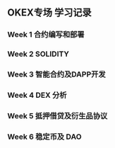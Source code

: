 ## OKEX专场 学习记录

### Week 1 合约编写和部署

### Week 2 SOLIDITY

### Week 3 智能合约及DAPP开发

### Week 4 DEX 分析

### Week 5 抵押借贷及衍⽣品协议

### Week 6 稳定币及 DAO
